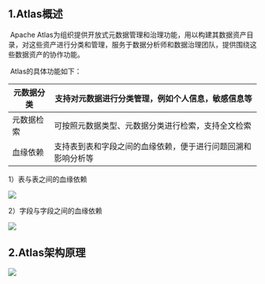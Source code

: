 ## 1.Atlas概述

​		Apache Atlas为组织提供开放式元数据管理和治理功能，用以构建其数据资产目录，对这些资产进行分类和管理，服务于数据分析师和数据治理团队，提供围绕这些数据资产的协作功能。

​		Atlas的具体功能如下：

| 元数据分类 | 支持对元数据进行分类管理，例如个人信息，敏感信息等           |
| ---------- | ------------------------------------------------------------ |
| 元数据检索 | 可按照元数据类型、元数据分类进行检索，支持全文检索           |
| 血缘依赖   | 支持表到表和字段之间的血缘依赖，便于进行问题回溯和影响分析等 |

1）表与表之间的血缘依赖

![](https://yingziimage.oss-cn-beijing.aliyuncs.com/img/202206292025450.png)

2）字段与字段之间的血缘依赖

![](https://yingziimage.oss-cn-beijing.aliyuncs.com/img/202206292025835.png)

## 2.Atlas架构原理

![](https://yingziimage.oss-cn-beijing.aliyuncs.com/img/202206292025428.png)

